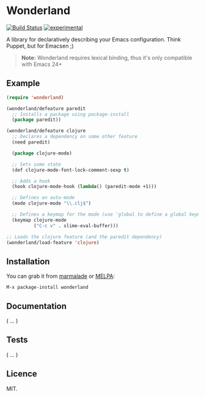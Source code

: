 Wonderland
==========

[![Build Status](https://secure.travis-ci.org/kurisuwhyte/emacs-wonderland.png)](http://travis-ci.org/kurisuwhyte/emacs-wonderland)
[![experimental](http://hughsk.github.io/stability-badges/dist/experimental.svg)](http://github.com/hughsk/stability-badges)

A library for declaratively describing your Emacs configuration. Think Puppet,
but for Emacsen ;)

> **Note:** Wonderland requires lexical binding, thus it's only compatible
> with Emacs 24+


## Example

```el
(require 'wonderland)

(wonderland/defeature paredit
  ;; Installs a package using package-install
  (package paredit))

(wonderland/defeature clojure
  ;; Declares a dependency on some other feature
  (need paredit)

  (package clojure-mode)

  ;; Sets some state
  (def clojure-mode-font-lock-comment-sexp t)

  ;; Adds a hook
  (hook clojure-mode-hook (lambda() (paredit-mode +1)))

  ;; Defines an auto-mode
  (mode clojure-mode "\\.clj$")

  ;; Defines a keymap for the mode (use 'global to define a global keymap)
  (keymap clojure-mode
          ("C-c v" . slime-eval-buffer)))

;; Loads the clojure feature (and the paredit dependency)
(wonderland/load-feature 'clojure) 
```

## Installation

You can grab it from [marmalade](http://marmalade-repo.org) or [MELPA](https://melpa.org/):

    M-x package-install wonderland
    

## Documentation

( ... )


## Tests

( ... )


## Licence

MIT.
